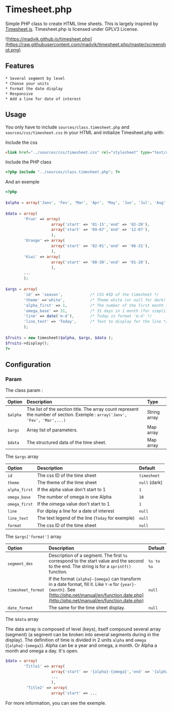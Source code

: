 # Timesheet.php

Simple PHP class to create HTML time sheets. This is largely inspired by [Timesheet.js](https://sbstjn.github.io/timesheet.js).
Timesheet.php is licensed under GPLV3 License.

![https://madvik.github.io/timesheet.php](https://raw.githubusercontent.com/madvik/timesheet.php/master/screenshot.png)

## Features

    * Several segment by level
    * Choose your units
    * Format the date display
    * Responsive
    * Add a line for date of interest
    
## Usage 

You only have to include `sources/class.timesheet.php` and `sources/css/timesheet.css` in your HTML and initialize Timesheet.php with:

Include the css
```HTML
<link href="../sources/css/timesheet.css" rel="stylesheet" type="text/css">
```

Include the PHP class
```PHP
<?php include "../sources/class.timesheet.php"; ?>
```

And an exemple 
```PHP
<?php

$alpha = array('Janv', 'Fev', 'Mar', 'Apr', 'May', 'Jun', 'Jul', 'Aug', 'Sep', 'Oct', 'Nov', 'Dec');

$data = array(
		'Prun' => array(
					array('start' => '01-15','end' => '02-20'),
					array('start' => '09-07','end' => '12-07'),
					),
		'Orange' => array(
					array('start' => '02-01','end' => '06-31'),
					),
		'Kiwi' => array(
					array('start' => '08-30','end' => '01-20'),
					),
        ...
		);

$args = array(
		'id' => 'season',            /* CSS #ID of the timesheet */
		'theme' =>'white',           /* Theme white (or null for dark) */
		'alpha_first' => 1,          /* The number of the first month is one (Janv) */
		'omega_base' => 31,          /* 31 days in 1 month (for simplify) */
		'line' => date('m-d'),       /* Today in format 'm-d' */
		'line_text' => 'Today',      /* Text to display for the line */
		);

$fruits = new timesheet($alpha, $args, $data );
$fruits->display();
?>
```

## Configuration

### Param

The class param :

| Option | Description | Type |
| :----- | :---------- | :------ |
| `$alpha` | The list of the section title. The array count represent the number of section. Exemple : `array('Janv', 'Fev', 'Mar',...)` | String array |
| `$args` | Array list of parameters. | Map array |
| `$data` | The structured data of the time sheet. | Map array |

The `$args` array

| Option | Description | Default |
| :----- | :---------- | :------ |
| `id` | The css ID of the time sheet | `timesheet` |
| `theme` | The theme of the time sheet | `null` (dark) |
| `alpha_first` | If the alpha value don't start to 1 | `1` |
| `omega_base` | The number of omega in one Alpha | `10` |
| `omega_first` | If the oimega value don't start to 1 | `1` |
| `line` | For diplay a line for a date of interest | `null` |
| `line_text` | The text legend of the line (`Today` for exemple) | `null` |
| `format` | The css ID of the time sheet | `null` |

The `$args['format']` array

| Option | Description | Default |
| :----- | :---------- | :------ |
| `segment_des` | Description of a segment. The first `%s` correspond to the start value and the second to the end. The string is for a `sprintf()` function. | `%s to %s` |
| `timesheet_format` | If the format `{alpha}-{omega}` can transform in a date format, fill it. Like `Y-m` for `{year}-{month}`. See [http://php.net/manual/en/function.date.php](http://php.net/manual/en/function.date.php) | `null` |
| `date_format` | The same for the time sheet display. | `null` |

The `$data` array

The data array is composed of level (keys), itself compound several array (segment) (a segment can be broken into several segments during in the display).
The definition of time is divided in 2 units `alpha` and `omega` (`{alpha}-{omega}`).
Alpha can be a year and omega, a month. Or Alpha a month and omega a day. It's open.
```PHP
$data = array(
        'Title1' => array(
                    array('start' => '{alpha}-{omega}','end' => '{alpha}-{omega}'),
                    ...
                    ),
         'Title2' => array(
                    array('start' => ...
```

For more information, you can see the exemple.



